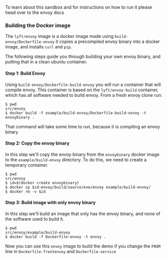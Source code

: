 To learn about this sandbox and for instructions on how to run it please head over
to the envoy docs

### Building the Docker image

The `lyft/envoy` image is a docker image made using `build-envoy/Dockerfile-envoy` 
it copies a precompiled envoy binary into a docker image, and installs `curl` 
and `pip`. 

The following steps guide you through building your own envoy binary, and 
putting that in a clean ubuntu container.

#### Step 1: Build Envoy

Using `build-envoy/Dockerfile-build-envoy` you will run a container that will 
compile envoy. This container is based on the `lyft/envoy-build` container, 
which has all software needed to build envoy. From a fresh envoy clone run:

```shell
$ pwd
src/envoy
$ docker build -f example/build-envoy/Dockerfile-build-envoy -t envoybinary .
```

That command will take some time to run, because it is compiling an envoy binary

#### Step 2: Copy the envoy binary

In this step we'll copy the envoy binary from the `envoybinary` docker image to 
the `example/build-envoy` directory. To do this, we need to create a temporary 
container.

```shell
$ pwd 
src/envoy
$ id=$(docker create envoybinary)
$ docker cp $id:envoy/build/source/exe/envoy example/build-envoy/
$ docker rm -v $id
```

#### Step 3: Build image with only envoy binary

In this step we'll build an image that only has the envoy binary, and none
of the software used to build it.

```shell
$ pwd
src/envoy/example/build-envoy
$ docker build -f Dockerfile-envoy -t envoy .
```

Now you can use this `envoy` image to build the demo if you change the `FROM`
line in `Dockerfile-frontenvoy` and `Dockerfile-service`
